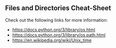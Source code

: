 ## Files and Directories Cheat-Sheet

Check out the following links for more information:

- https://docs.python.org/3/library/os.html
- https://docs.python.org/3/library/os.path.html
- https://en.wikipedia.org/wiki/Unix_time